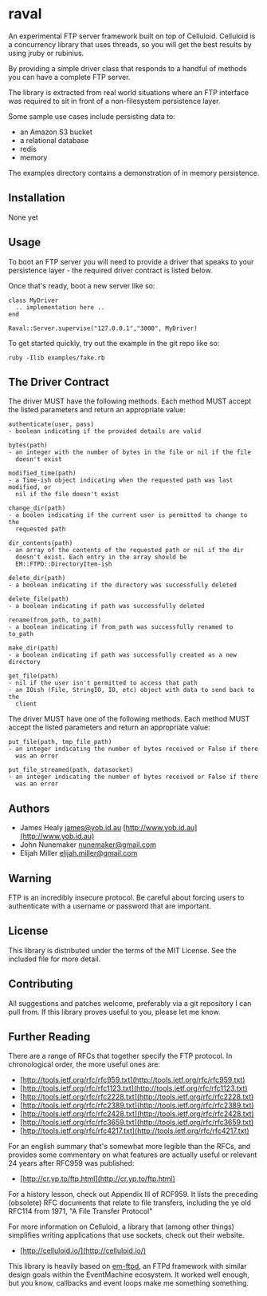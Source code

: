 # raval

An experimental FTP server framework built on top of Celluloid. Celluloid is a
concurrency library that uses threads, so you will get the best results by
using jruby or rubinius.

By providing a simple driver class that responds to a handful of methods you
can have a complete FTP server.

The library is extracted from real world situations where an FTP interface was
required to sit in front of a non-filesystem persistence layer.

Some sample use cases include persisting data to:

* an Amazon S3 bucket
* a relational database
* redis
* memory

The examples directory contains a demonstration of in memory persistence.

## Installation

   None yet

## Usage

To boot an FTP server you will need to provide a driver that speaks to your
persistence layer - the required driver contract is listed below.

Once that's ready, boot a new server like so:

    class MyDriver
      .. implementation here ..
    end

    Raval::Server.supervise("127.0.0.1","3000", MyDriver)

To get started quickly, try out the example in the git repo like so:

    ruby -Ilib examples/fake.rb

## The Driver Contract

The driver MUST have the following methods.  Each method MUST accept the listed
parameters and return an appropriate value:

    authenticate(user, pass)
    - boolean indicating if the provided details are valid

    bytes(path)
    - an integer with the number of bytes in the file or nil if the file
      doesn't exist

    modified_time(path)
    - a Time-ish object indicating when the requested path was last modified, or
      nil if the file doesn't exist

    change_dir(path)
    - a boolen indicating if the current user is permitted to change to the
      requested path

    dir_contents(path)
    - an array of the contents of the requested path or nil if the dir
      doesn't exist. Each entry in the array should be
      EM::FTPD::DirectoryItem-ish

    delete_dir(path)
    - a boolean indicating if the directory was successfully deleted

    delete_file(path)
    - a boolean indicating if path was successfully deleted

    rename(from_path, to_path)
    - a boolean indicating if from_path was successfully renamed to to_path

    make_dir(path)
    - a boolean indicating if path was successfully created as a new directory

    get_file(path)
    - nil if the user isn't permitted to access that path
    - an IOish (File, StringIO, IO, etc) object with data to send back to the
      client

The driver MUST have one of the following methods. Each method MUST accept the
listed parameters and return an appropriate value:

    put_file(path, tmp_file_path)
    - an integer indicating the number of bytes received or False if there
      was an error

    put_file_streamed(path, datasocket)
    - an integer indicating the number of bytes received or False if there
      was an error

## Authors

* James Healy <james@yob.id.au> [http://www.yob.id.au](http://www.yob.id.au)
* John Nunemaker <nunemaker@gmail.com>
* Elijah Miller <elijah.miller@gmail.com>

## Warning

FTP is an incredibly insecure protocol. Be careful about forcing users to authenticate
with a username or password that are important.

## License

This library is distributed under the terms of the MIT License. See the included file for
more detail.

## Contributing

All suggestions and patches welcome, preferably via a git repository I can pull from.
If this library proves useful to you, please let me know.

## Further Reading

There are a range of RFCs that together specify the FTP protocol. In chronological
order, the more useful ones are:

* [http://tools.ietf.org/rfc/rfc959.txt](http://tools.ietf.org/rfc/rfc959.txt)
* [http://tools.ietf.org/rfc/rfc1123.txt](http://tools.ietf.org/rfc/rfc1123.txt)
* [http://tools.ietf.org/rfc/rfc2228.txt](http://tools.ietf.org/rfc/rfc2228.txt)
* [http://tools.ietf.org/rfc/rfc2389.txt](http://tools.ietf.org/rfc/rfc2389.txt)
* [http://tools.ietf.org/rfc/rfc2428.txt](http://tools.ietf.org/rfc/rfc2428.txt)
* [http://tools.ietf.org/rfc/rfc3659.txt](http://tools.ietf.org/rfc/rfc3659.txt)
* [http://tools.ietf.org/rfc/rfc4217.txt](http://tools.ietf.org/rfc/rfc4217.txt)

For an english summary that's somewhat more legible than the RFCs, and provides
some commentary on what features are actually useful or relevant 24 years after
RFC959 was published:

* [http://cr.yp.to/ftp.html](http://cr.yp.to/ftp.html)

For a history lesson, check out Appendix III of RCF959. It lists the preceding
(obsolete) RFC documents that relate to file transfers, including the ye old
RFC114 from 1971, "A File Transfer Protocol"

For more information on Celluloid, a library that (among other things) simplifies
writing applications that use sockets, check out their website.

* [http://celluloid.io/](http://celluloid.io/)

This library is heavily based on [em-ftpd](https://github.com/yob/em-ftpd), an FTPd
framework with similar design goals within the EventMachine ecosystem. It worked well
enough, but you know, callbacks and event loops make me something something.
